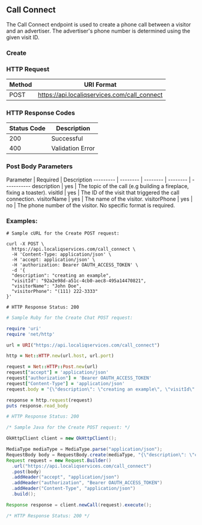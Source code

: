 ## Call Connect

The Call Connect endpoint is used to create a phone call between a visitor and
an advertiser. The advertiser's phone number is determined using the given visit
ID.

### Create

### HTTP Request

| Method | URI Format |
|---|---|
| POST | https://api.localiqservices.com/call_connect |

### HTTP Response Codes
| Status Code | Description
|---|---|
| 200 | Successful
| 400 | Validation Error

### Post Body Parameters

Parameter | Required | Description
--------- | -------- | -------- | -------- | -----------
description | yes | The topic of the call (e.g building a fireplace, fixing a toaster).
visitId | yes | The ID of the visit that triggered the call connection.
visitorName | yes | The name of the visitor.
visitorPhone | yes | no | The phone number of the visitor. No specific format is required.

### Examples:

``` shell
# Sample cURL for the Create POST request:

curl -X POST \
  https://api.localiqservices.com/call_connect \
  -H 'Content-Type: application/json' \
  -H 'accept: application/json' \
  -H 'authorization: Bearer OAUTH_ACCESS_TOKEN' \
  -d '{
  "description": "creating an example",
  "visitId": "92a2e98d-a51c-4cb0-aec8-495a14470821",
  "visitorName": "John Doe",
  "visitorPhone": "(111) 222-3333"
}'

# HTTP Response Status: 200
```

``` ruby
# Sample Ruby for the Create Chat POST request:

require 'uri'
require 'net/http'

url = URI("https://api.localiqservices.com/call_connect")

http = Net::HTTP.new(url.host, url.port)

request = Net::HTTP::Post.new(url)
request["accept"] = 'application/json'
request["authorization"] = 'Bearer OAUTH_ACCESS_TOKEN'
request["Content-Type"] = 'application/json'
request.body = "{\"description\": \"creating an example\", \"visitId\": \"92a2e98d-a51c-4cb0-aec8-495a14470821\", \"visitorName\": \"John Doe\", \"visitorPhone\": \"(111) 222-3333\"}"

response = http.request(request)
puts response.read_body

# HTTP Response Status: 200
```

``` java
/* Sample Java for the Create POST request: */

OkHttpClient client = new OkHttpClient();

MediaType mediaType = MediaType.parse("application/json");
RequestBody body = RequestBody.create(mediaType, "{\"description\": \"creating an example\", \"visitId\": \"92a2e98d-a51c-4cb0-aec8-495a14470821\", \"visitorName\": \"John Doe\", \"visitorPhone\": \"(111) 222-3333\"}");
Request request = new Request.Builder()
  .url("https://api.localiqservices.com/call_connect")
  .post(body)
  .addHeader("accept", "application/json")
  .addHeader("authorization", "Bearer OAUTH_ACCESS_TOKEN")
  .addHeader("Content-Type", "application/json")
  .build();

Response response = client.newCall(request).execute();

/* HTTP Response Status: 200 */
```
